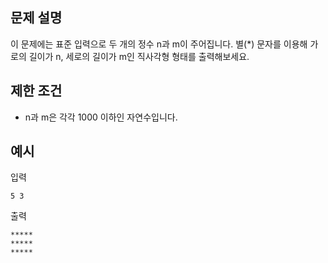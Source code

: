 ## 문제 설명

이 문제에는 표준 입력으로 두 개의 정수 n과 m이 주어집니다.
별(\*) 문자를 이용해 가로의 길이가 n, 세로의 길이가 m인 직사각형 형태를 출력해보세요.

## 제한 조건

- n과 m은 각각 1000 이하인 자연수입니다.

## 예시

입력

```
5 3
```

출력

```
*****
*****
*****
```
